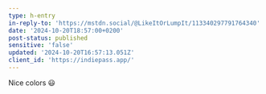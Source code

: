 ```yaml
---
type: h-entry
in-reply-to: 'https://mstdn.social/@LikeItOrLumpIt/113340297791764340'
date: '2024-10-20T18:57:00+0200'
post-status: published
sensitive: 'false'
updated: '2024-10-20T16:57:13.051Z'
client_id: 'https://indiepass.app/'
---
```

Nice colors 😃
